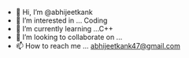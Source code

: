 - 👋 Hi, I’m @abhijeetkank
- 👀 I’m interested in ... Coding
- 🌱 I’m currently learning ...C++
- 💞️ I’m looking to collaborate on ...
- 📫 How to reach me ...
abhijeetkank47@gmail.com
<!---
abhijeetkank/abhijeetkank is a ✨ special ✨ repository because its `README.md` (this file) appears on your GitHub profile.
You can click the Preview link to take a look at your changes.
--->
